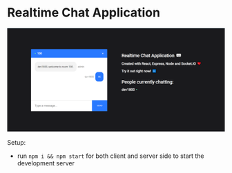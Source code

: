 # Realtime Chat Application

![Alt text](/app.png "Optional Title")

Setup:
- run ```npm i && npm start``` for both client and server side to start the development server
